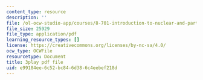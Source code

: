 ```yaml
---
content_type: resource
description: ''
file: /ol-ocw-studio-app/courses/8-701-introduction-to-nuclear-and-particle-physics-fall-2020/e99184ee6c52bc846d386c4eebef218d_6xzjJ5ncGxY.pdf
file_size: 25929
file_type: application/pdf
learning_resource_types: []
license: https://creativecommons.org/licenses/by-nc-sa/4.0/
ocw_type: OCWFile
resourcetype: Document
title: 3play pdf file
uid: e99184ee-6c52-bc84-6d38-6c4eebef218d
---
```

